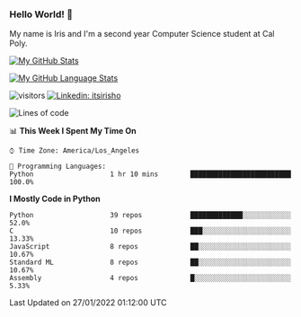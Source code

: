 ### Hello World! 👋

My name is Iris and I'm a second year Computer Science student at Cal Poly. 


[![My GitHub Stats](https://github-readme-stats.vercel.app/api?username=sleepyStick&show_icons=true&&count_private=true&include_all_commits=true&theme=buefy)]()

[![My GitHub Language Stats](https://github-readme-stats.vercel.app/api/top-langs/?username=sleepyStick&langs_count=5&theme=buefy)]()

![visitors](https://visitor-badge.glitch.me/badge?page_id=sleepyStick.sleepyStick)
[![Linkedin: itsirisho](https://img.shields.io/badge/-itsirisho-informational?style=flat-square&logo=Linkedin&logoColor=white&link=https://www.linkedin.com/in/itsirisho/)](https://www.linkedin.com/in/itsirisho/)

<!--START_SECTION:waka-->
![Lines of code](https://img.shields.io/badge/From%20Hello%20World%20I%27ve%20Written-13%20Million%20lines%20of%20code-blue)

📊 **This Week I Spent My Time On** 

```text
⌚︎ Time Zone: America/Los_Angeles

💬 Programming Languages: 
Python                   1 hr 10 mins        █████████████████████████   100.0%

```

**I Mostly Code in Python** 

```text
Python                   39 repos            █████████████░░░░░░░░░░░░   52.0% 
C                        10 repos            ███░░░░░░░░░░░░░░░░░░░░░░   13.33% 
JavaScript               8 repos             ██░░░░░░░░░░░░░░░░░░░░░░░   10.67% 
Standard ML              8 repos             ██░░░░░░░░░░░░░░░░░░░░░░░   10.67% 
Assembly                 4 repos             █░░░░░░░░░░░░░░░░░░░░░░░░   5.33%

```



 Last Updated on 27/01/2022 01:12:00 UTC
<!--END_SECTION:waka-->

<!--
**konanyuta/konanyuta** is a ✨ _special_ ✨ repository because its `README.md` (this file) appears on your GitHub profile.

Here are some ideas to get you started:

- 🔭 I’m currently working on ...
- 🌱 I’m currently learning ...
- 👯 I’m looking to collaborate on ...
- 🤔 I’m looking for help with ...
- 💬 Ask me about ...
- 📫 How to reach me: ...
- 😄 Pronouns: ...
- ⚡ Fun fact: ...
-->
